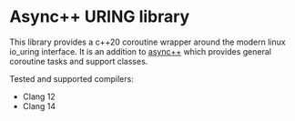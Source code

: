 # Async++ URING library
This library provides a c++20 coroutine wrapper around the modern linux io_uring interface.
It is an addition to [async++](https://github.com/Thalhammer/asyncpp) which provides general coroutine tasks and support classes.

Tested and supported compilers:
* Clang 12
* Clang 14
